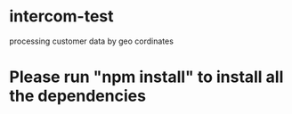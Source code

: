 # intercom-test
processing customer data by geo cordinates

# Please run "npm install" to install all the dependencies

